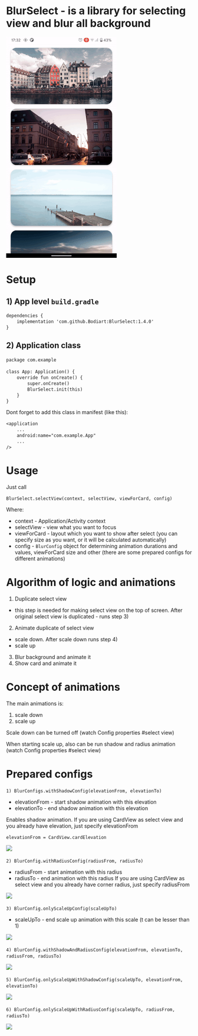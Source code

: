 # BlurSelect - is a library for selecting view and blur all background

![](blur_select.gif)

# Setup
## 1) App level ```build.gradle```
```
dependencies {
    implementation 'com.github.Bodiart:BlurSelect:1.4.0'
}
```
## 2) Application class
```
package com.example

class App: Application() {
    override fun onCreate() {
        super.onCreate()
        BlurSelect.init(this)
    }
}
```
Dont forget to add this class in manifest (like this):
```
<application
    ...
    android:name="com.example.App"
    ...
/>
```
# Usage
Just call 
```
BlurSelect.selectView(context, selectView, viewForCard, config)
```
Where:
 - context - Application/Activity context
 - selectView - view what you want to focus
 - viewForCard - layout which you want to show after select (you can specify size as you want, or it will be calculated automatically)
 - config - ```BlurConfig``` object for determining animation durations and values, viewForCard size and other (there are some prepared configs for different animations)
 
 # Algorithm of logic and animations
 1) Duplicate select view
  - this step is needed for making select view on the top of screen. After original select view is duplicated - runs step 3)
 2) Animate duplicate of select view
  - scale down. After scale down runs step 4)
  - scale up
 3) Blur background and animate it
 4) Show card and animate it
 
 # Concept of animations
 
 The main animations is:
 1) scale down
 2) scale up
 
 Scale down can be turned off (watch Config properties #select view)
 
 When starting scale up, also can be run shadow and radius animation (watch Config properties #select view)
 
 # Prepared configs
 
 ```1) BlurConfigs.withShadowConfig(elevationFrom, elevationTo)```
 - elevationFrom - start shadow animation with this elevation
 - elevationTo - end shadow animation with this elevation
 
 Enables shadow animation.
 If you are using CardView as select view and you already have elevation, just specify elevationFrom
 ```
 elevationFrom = CardView.cardElevation
 ```
 
 ![](with_shadow_config.gif)
 
 ```2) BlurConfig.withRadiusConfig(radiusFrom, radiusTo)```
 - radiusFrom - start animation with this radius
 - radiusTo - end animation with this radius
 If you are using CardView as select view and you already have corner radius, just specify radiusFrom
 
 ![](with_radius_config.gif)

 ```3) BlurConfig.onlyScaleUpConfig(scaleUpTo)```
 - scaleUpTo - end scale up animation with this scale (t can be lesser than 1)
 
 ![](only_scale_up_onfig.gif)
 
 ```4) BlurConfig.withShadowAndRadiusConfig(elevationFrom, elevationTo, radiusFrom, radiusTo)```
 
 ![](with_shadow_and_radius_config.gif)

 ```5) BlurConfig.onlyScaleUpWithShadowConfig(scaleUpTo, elevationFrom, elevationTo)```
 
 ![](only_scale_up_with_shadow_config.gif)
 
 ```6) BlurConfig.onlyScaleUpWithRadiusConfig(scaleUpTo, radiusFrom, radiusTo)```
 
 ![](only_scale_up_with_radius_config.gif)
